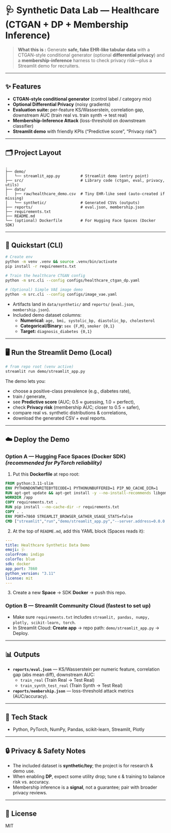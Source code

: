 # 🩺 Synthetic Data Lab — Healthcare (CTGAN + DP + Membership Inference)

> **What this is :** Generate **safe, fake EHR-like tabular data** with a CTGAN-style conditional generator (optional **differential privacy**) and a **membership-inference** harness to check privacy risk—plus a Streamlit demo for recruiters.

---

## ✨ Features

- **CTGAN-style conditional generator** (control label / category mix)
- **Optional Differential Privacy** (noisy gradients)
- **Evaluation suite:** per-feature KS/Wasserstein, correlation gap, downstream AUC (train real vs. train synth → test real)
- **Membership-Inference Attack** (loss-threshold on downstream classifier)
- **Streamlit demo** with friendly KPIs (“Predictive score”, “Privacy risk”)

---

## 🗂️ Project Layout

```
.
├── demo/
│   └── streamlit_app.py         # Streamlit demo (entry point)
├── src/                         # Library code (ctgan, eval, privacy, utils)
├── data/
│   ├── raw/healthcare_demo.csv  # Tiny EHR-like seed (auto-created if missing)
│   └── synthetic/               # Generated CSVs (outputs)
├── reports/                     # eval.json, membership.json
├── requirements.txt
├── README.md
└── (optional) Dockerfile        # For Hugging Face Spaces (Docker SDK)
```

---

## 🚀 Quickstart (CLI)

```bash
# Create env
python -m venv .venv && source .venv/bin/activate
pip install -r requirements.txt

# Train the healthcare CTGAN config
python -m src.cli --config configs/healthcare_ctgan_dp.yaml

# (Optional) Simple VAE image demo
python -m src.cli --config configs/image_vae.yaml
```

- Artifacts land in `data/synthetic/` and `reports/` (`eval.json`, `membership.json`).
- Included demo dataset columns:
  - **Numerical:** `age, bmi, systolic_bp, diastolic_bp, cholesterol`
  - **Categorical/Binary:** `sex {F,M}`, `smoker {0,1}`
  - **Target:** `diagnosis_diabetes {0,1}`

---

## 🖥️ Run the Streamlit Demo (Local)

```bash
# from repo root (venv active)
streamlit run demo/streamlit_app.py
```

The demo lets you:

- choose a positive-class prevalence (e.g., diabetes rate),
- train / generate,
- see **Predictive score** (AUC; 0.5 ≈ guessing, 1.0 = perfect),
- check **Privacy risk** (membership AUC; closer to 0.5 = safer),
- compare real vs. synthetic distributions & correlations,
- download the generated CSV + eval reports.

---

## ☁️ Deploy the Demo

### Option A — **Hugging Face Spaces (Docker SDK)** _(recommended for PyTorch reliability)_

1. Put this **Dockerfile** at repo root:

```dockerfile
FROM python:3.11-slim
ENV PYTHONDONTWRITEBYTECODE=1 PYTHONUNBUFFERED=1 PIP_NO_CACHE_DIR=1
RUN apt-get update && apt-get install -y --no-install-recommends libgomp1 && rm -rf /var/lib/apt/lists/*
WORKDIR /app
COPY requirements.txt .
RUN pip install --no-cache-dir -r requirements.txt
COPY . .
ENV PORT=7860 STREAMLIT_BROWSER_GATHER_USAGE_STATS=false
CMD ["streamlit","run","demo/streamlit_app.py","--server.address=0.0.0.0","--server.port=${PORT}"]
```

2. At the top of `README.md`, add this YAML block (Spaces reads it):

```yaml
---
title: Healthcare Synthetic Data Demo
emoji: 🩺
colorFrom: indigo
colorTo: blue
sdk: docker
app_port: 7860
python_version: "3.11"
license: mit
---
```

3. Create a new **Space** → SDK **Docker** → push this repo.

### Option B — **Streamlit Community Cloud** (fastest to set up)

- Make sure `requirements.txt` includes `streamlit, pandas, numpy, plotly, scikit-learn, torch`.
- In Streamlit Cloud: **Create app** → repo path: `demo/streamlit_app.py` → Deploy.

---

## 📊 Outputs

- **`reports/eval.json`** — KS/Wasserstein per numeric feature, correlation gap (abs mean diff), downstream AUC:
  - `train_real` (Train Real → Test Real)
  - `train_synth_test_real` (Train Synth → Test Real)
- **`reports/membership.json`** — loss-threshold attack metrics (AUC/accuracy).

---

## 🧪 Tech Stack

- Python, PyTorch, NumPy, Pandas, scikit-learn, Streamlit, Plotly

---

## 🔒 Privacy & Safety Notes

- The included dataset is **synthetic/toy**; the project is for research & demo use.
- When enabling **DP**, expect some utility drop; tune ε & training to balance risk vs. accuracy.
- Membership inference is a **signal**, not a guarantee; pair with broader privacy reviews.

---

## 📜 License

MIT
